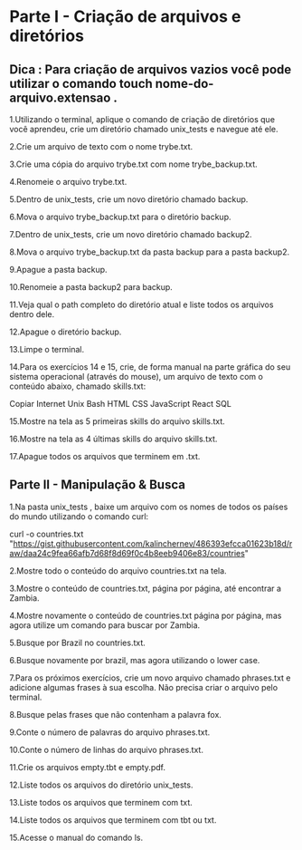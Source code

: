 # Parte I - Criação de arquivos e diretórios
## Dica : Para criação de arquivos vazios você pode utilizar o comando touch nome-do-arquivo.extensao .

1.Utilizando o terminal, aplique o comando de criação de diretórios que você aprendeu, crie um diretório chamado unix_tests e navegue até ele.

2.Crie um arquivo de texto com o nome trybe.txt.

3.Crie uma cópia do arquivo trybe.txt com nome trybe_backup.txt.

4.Renomeie o arquivo trybe.txt.

5.Dentro de unix_tests, crie um novo diretório chamado backup.

6.Mova o arquivo trybe_backup.txt para o diretório backup.

7.Dentro de unix_tests, crie um novo diretório chamado backup2.

8.Mova o arquivo trybe_backup.txt da pasta backup para a pasta backup2.

9.Apague a pasta backup.

10.Renomeie a pasta backup2 para backup.

11.Veja qual o path completo do diretório atual e liste todos os arquivos dentro dele.

12.Apague o diretório backup.

13.Limpe o terminal.

14.Para os exercícios 14 e 15, crie, de forma manual na parte gráfica do seu sistema operacional (através do mouse), um 
arquivo de texto com o conteúdo abaixo, chamado skills.txt:

Copiar
Internet
Unix
Bash
HTML
CSS
JavaScript
React
SQL

15.Mostre na tela as 5 primeiras skills do arquivo skills.txt.

16.Mostre na tela as 4 últimas skills do arquivo skills.txt.

17.Apague todos os arquivos que terminem em .txt.

## Parte II - Manipulação & Busca

1.Na pasta unix_tests , baixe um arquivo com os nomes de todos os países do mundo utilizando o comando curl:

curl -o countries.txt "https://gist.githubusercontent.com/kalinchernev/486393efcca01623b18d/raw/daa24c9fea66afb7d68f8d69f0c4b8eeb9406e83/countries"

2.Mostre todo o conteúdo do arquivo countries.txt na tela.

3.Mostre o conteúdo de countries.txt, página por página, até encontrar a Zambia.

4.Mostre novamente o conteúdo de countries.txt página por página, mas agora utilize um comando para buscar por Zambia.

5.Busque por Brazil no countries.txt.

6.Busque novamente por brazil, mas agora utilizando o lower case.

7.Para os próximos exercícios, crie um novo arquivo chamado phrases.txt e adicione algumas frases à sua escolha. Não precisa criar o arquivo pelo terminal.

8.Busque pelas frases que não contenham a palavra fox.

9.Conte o número de palavras do arquivo phrases.txt.

10.Conte o número de linhas do arquivo phrases.txt.

11.Crie os arquivos empty.tbt e empty.pdf.

12.Liste todos os arquivos do diretório unix_tests.

13.Liste todos os arquivos que terminem com txt.

14.Liste todos os arquivos que terminem com tbt ou txt.

15.Acesse o manual do comando ls.